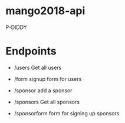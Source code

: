 # mango2018-api
P-DIDDY

# Endpoints

- /users  Get all users
- /form signup form for users

- /sponsor add a sponsor
- /sponsors Get all sponsors
- /sponsorform form for signing up sponsors
